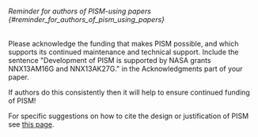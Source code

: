 ###### Reminder for authors of PISM-using papers {#reminder_for_authors_of_pism_using_papers}

Please acknowledge the funding that makes PISM possible, and which
supports its continued maintenance and technical support. Include the
sentence \"Development of PISM is supported by NASA grants NNX13AM16G
and NNX13AK27G.\" in the Acknowledgments part of your paper.

If authors do this consistently then it will help to ensure continued
funding of PISM!

For specific suggestions on how to cite the design or justification of
PISM see [this page](:citing_pism).
